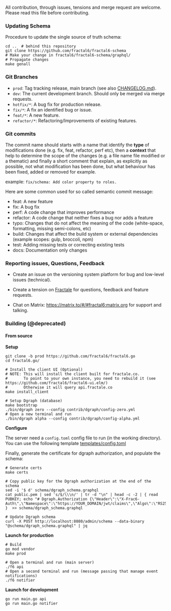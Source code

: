 All contribution, through issues, tensions and merge request are welcome.
Please read this file before contributing.

### Updating Schema

Procedure to update the single source of truth schema:

    cd ..  # behind this repository
    git clone https://github.com/fractal6/fractal6-schema
    # Make your change in fractal6/fractal6-schema/graphql/
    # Propagate changes
    make genall


### Git Branches

- `prod`: Tag tracking release, main branch (see also [CHANGELOG.md](CHANGELOG.md)).
- `dev`: The current development branch. Should only be merged via merge requests.
- `hotfix/*`: A bug fix for production release.
- `fix/*`: A fix an identified bug or issue.
- `feat/*`: A new feature.
- `refactor/*`: Refactoring/Improvements of existing features.


### Git commits

The commit name should starts with a name that identify the **type** of modifications done (e.g. fix, feat, refactor, perf etc), then a **context** that help to determine the scope of the changes (e.g. a file name file modified or a thematic) and finally a short comment that explain, as explicitly as possible, not what modification has been done, but what behaviour has been fixed, added or removed for example.

example: `fix/schema: Add color property to roles.`

Here are some common used for so called semantic commit message:

- feat: A new feature
- fix: A bug fix
- perf: A code change that improves performance
- refactor: A code change that neither fixes a bug nor adds a feature
- typo: Changes that do not affect the meaning of the code (white-space, formatting, missing semi-colons, etc)
- build: Changes that affect the build system or external dependencies (example scopes: gulp, broccoli, npm)
- test: Adding missing tests or correcting existing tests
- docs: Documentation only changes


### Reporting issues, Questions, Feedback

- Create an issue on the versioning system platform for bug and low-level issues (technical).

- Create a tension on [Fractale](https://fractale.co/o/f6) for questions, feedback and feature requests.

- Chat on Matrix: https://matrix.to/#/#fractal6:matrix.org for support and talking.


### Building (@deprecated)


#### From source

**Setup**

    git clone -b prod https://github.com/fractal6/fractal6.go
    cd fractal6.go/

    # Install the client UI (Optional)
    # NOTE: This will install the client built for fractale.co.
    #       To point to your own instance, you need to rebuild it (see https://github.com/fractal6/fractal6-ui.elm/)
    #       Otherwise it will query api.fractale.co
    make install_client

    # Setup Dgraph (database)
    make bootstrap
    ./bin/dgraph zero --config contrib/dgraph/config-zero.yml
    # Open a new terminal and run
    ./bin/dgraph alpha --config contrib/dgraph/config-alpha.yml

**Configure**

The server need a `config.toml` config file to run (in the working directory). You can use the following template [templates/config.toml](templates/config.toml)

Finally, generate the certificate for dgraph authorization, and populate the schema:

    # Generate certs
    make certs

	# Copy public key for the Dgraph authorization at the end of the schema
    sed -i '$ d' schema/dgraph_schema.graphql
	cat public.pem | sed 's/$/\\\n/' | tr -d "\n" | head -c -2 | { read PUBKEY; echo "# Dgraph.Authorization {\"Header\":\"X-Frac6-Auth\",\"Namespace\":\"https://YOUR_DOMAIN/jwt/claims\",\"Algo\":\"RS256\",\"VerificationKey\":\"$PUBKEY\"}"; }  >> schema/dgraph_schema.graphql

    # Update Dgraph schema
    curl -X POST http://localhost:8080/admin/schema --data-binary "@schema/dgraph_schema.graphql" | jq


**Launch for production**

    # Build
    go mod vendor
    make prod

    # Open a terminal and run (main server)
    ./f6 api
    # Open a second terminal and run (message passing that manage event notifications)
    ./f6 notifier


**Launch for development**

	go run main.go api
	go run main.go notifier
